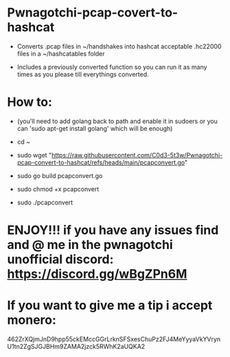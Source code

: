 # Pwnagotchi-pcap-covert-to-hashcat

* Converts .pcap files in ~/handshakes into hashcat acceptable .hc22000 files in a ~/hashcatables folder

* Includes a previously converted function so you can run it as many times as you please till everythings converted.

# How to: 

* (you'll need to add golang back to path and enable it in sudoers or you can 'sudo apt-get install golang' which will be enough)

* cd ~

* sudo wget "https://raw.githubusercontent.com/C0d3-5t3w/Pwnagotchi-pcap-convert-to-hashcat/refs/heads/main/pcapconvert.go"

* sudo go build pcapconvert.go

* sudo chmod +x pcapconvert

* sudo ./pcapconvert

# ENJOY!!! if you have any issues find and @ me in the pwnagotchi unofficial discord: https://discord.gg/wBgZPn6M

# If you want to give me a tip i accept monero:

462ZrXQjmJnD9hpp55ckEMccGGrLrknSFSxesChuPz2FJ4MeYyyaVkYVrynU1tn2ZgSJGJBHm9ZAMA2jzck5RWhK2aUQKA2
